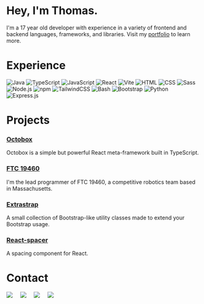 # Hey, I'm Thomas.
I'm a 17 year old developer with experience in a variety of frontend and backend languages, frameworks, and libraries. Visit my [portfolio](https://www.thomasricci.dev) to learn more.
# Experience
![Java](https://img.shields.io/badge/Java-ED8B00?style=for-the-badge&logo=java&logoColor=white)
![TypeScript](https://img.shields.io/badge/TypeScript-007ACC?style=for-the-badge&logo=typescript&logoColor=white)
![JavaScript](https://img.shields.io/badge/Javascript-323330?style=for-the-badge&logo=javascript&logoColor=F7DF1E)
![React](https://img.shields.io/badge/React-20232A?style=for-the-badge&logo=react&logoColor=61DAFB)
![Vite](https://img.shields.io/badge/vite-%23646CFF.svg?style=for-the-badge&logo=vite&logoColor=white)
![HTML](https://img.shields.io/badge/HTML5-E34F26?style=for-the-badge&logo=html5&logoColor=white)
![CSS](https://img.shields.io/badge/CSS3-1572B6?style=for-the-badge&logo=css3&logoColor=white)
![Sass](https://img.shields.io/badge/Sass-CC6699?style=for-the-badge&logo=sass&logoColor=white)
![Node.js](https://img.shields.io/badge/Node.js-339933?style=for-the-badge&logo=nodedotjs&logoColor=white)
![npm](https://img.shields.io/badge/npm-CB3837?style=for-the-badge&logo=npm&logoColor=white)
![TailwindCSS](https://img.shields.io/badge/tailwindcss-%2338B2AC.svg?style=for-the-badge&logo=tailwind-css&logoColor=white)
![Bash](https://img.shields.io/badge/GNU%20Bash-4EAA25?style=for-the-badge&logo=GNU%20Bash&logoColor=white)
![Bootstrap](https://img.shields.io/badge/Bootstrap-563D7C?style=for-the-badge&logo=bootstrap&logoColor=white)
![Python](https://img.shields.io/badge/Python-3776AB?style=for-the-badge&logo=python&logoColor=white)
![Express.js](https://img.shields.io/badge/Express.js-000000?style=for-the-badge&logo=express&logoColor=white)
# Projects
### [Octobox](https://octobox.thomasricci.dev/)
Octobox is a simple but powerful React meta-framework built in TypeScript.
### [FTC 19460](https://robotics.xbhs.net)
I'm the lead programmer of FTC  19460, a competitive robotics team based in Massachusetts.
### [Extrastrap](https://www.npmjs.com/package/extrastrap)
A small collection of Bootstrap-like utility classes made to extend your Bootstrap usage.
### [React-spacer](https://www.npmjs.com/package/@tom-ricci/react-spacer)
A spacing component for React.
# Contact
<a href="mailto:me@thomasricci.dev"><img src="https://img.icons8.com/material-rounded/48/673ab7/e-mail-folder.png"/></a>&nbsp;&nbsp;&nbsp;&nbsp;
<a href="https://linkedin.thomasricci.dev"><img src="https://img.icons8.com/color/48/000000/linkedin.png"/></a>&nbsp;&nbsp;&nbsp;&nbsp;
<a href="https://www.npmjs.com/~tom-ricci"><img src="https://img.icons8.com/color/48/000000/npm.png"/></a>&nbsp;&nbsp;&nbsp;&nbsp;
<a href="https://twitter.com/thomasriccci"><img src="https://img.icons8.com/color/48/000000/twitter--v1.png"/></a>